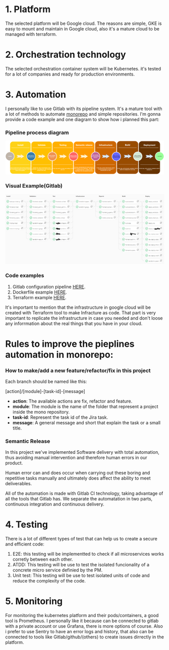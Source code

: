 # 1. Platform
The selected platform will be Google cloud. The reasons are simple, GKE is easy to mount and maintain in Google cloud, also it's a mature cloud to be managed with terraform.
# 2. Orchestration technology
The selected orchestration container system will be Kubernetes. it's tested for a lot of companies and  ready for production environments.
# 3. Automation
I personally like to use Gitlab with its pipeline system. It's a mature tool with a lot of methods to automate [monorepo](https://en.wikipedia.org/wiki/Monorepo) and simple repositories. I'm gonna provide a code example and one diagram to show how i planned this part: 
### Pipeline process diagram
![Alt Pipelines process](Pipelines.png?raw=true "Pipelines process")
### Visual Example(Gitlab)
![Alt Real example](Real_example.png?raw=true "Real example")
### Code examples
  1. Gitlab configuration pipeline [HERE](.gitlab-ci.yml).
  1. Dockerfile example [HERE](Dockerfile).
  1. Terraform example [HERE](terraform.tf).

It's important to mention that the infrastructure in google cloud will be created with Terraform tool to make Infracture as code. That part is very important to replicate the infrastructure in case you needed and don't loose any inforrmation about the real things that you have in your cloud. 

# Rules to improve the pieplines automation in monorepo:

### How to make/add a new feature/refactor/fix in this project
Each branch should be named like this:

[action]/[module]-[task-id]-[message]

+ **action**: The available actions are fix, refactor and feature.
+ **module**: The module is the name of the folder that represent a project inside the mono repository.
+ **task-id**: Represent the task id of the Jira task.
+ **message**: A general message and short that explain the task or a small title.

### Semantic Release

In this project we've implemented Software delivery with total automation, thus avoiding manual intervention and therefore human errors in our product.

Human error can and does occur when carrying out these boring and repetitive tasks manually
and ultimately does affect the ability to meet deliverables.

All of the automation is made with Gitlab CI technology, taking advantage of all the tools that Gitlab has.
We separate the automatation in two parts, continuous integration and continuous delivery.

# 4. Testing
There is a lot of different types of test that can help us to create a secure and efficient code:
  1. E2E: this testing will be implementted to check if all microservices works corretly between each other.
  1. ATDD: This testing will be use to test the isolated funcionality of a concrete micro service definied by the PM.
  1. Unit test: This testing will be use to test isolated units of code and reduce the complexity of the code.

# 5. Monitoring
For monitoring the kubernetes platform and their pods/containers, a good tool is Prometheus. I personally like it because can be connected to gitlab with a private account or use Grafana, there is more options of course. Also i prefer to use Sentry to have an error logs and history, that also can be connected to tools like Gitlab/github/(others) to create issues dirrectly in the platform.

